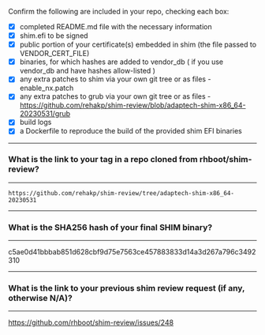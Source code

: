 Confirm the following are included in your repo, checking each box:

 - [x] completed README.md file with the necessary information
 - [x] shim.efi to be signed
 - [x] public portion of your certificate(s) embedded in shim (the file passed to VENDOR_CERT_FILE)
 - [x] binaries, for which hashes are added to vendor_db ( if you use vendor_db and have hashes allow-listed )
 - [x] any extra patches to shim via your own git tree or as files - enable_nx.patch
 - [x] any extra patches to grub via your own git tree or as files - https://github.com/rehakp/shim-review/blob/adaptech-shim-x86_64-20230531/grub
 - [x] build logs
 - [x] a Dockerfile to reproduce the build of the provided shim EFI binaries

*******************************************************************************
### What is the link to your tag in a repo cloned from rhboot/shim-review?
*******************************************************************************
`https://github.com/rehakp/shim-review/tree/adaptech-shim-x86_64-20230531`

*******************************************************************************
### What is the SHA256 hash of your final SHIM binary?
*******************************************************************************
c5ae0d41bbbab851d628cbf9d75e7563ce457883833d14a3d267a796c3492310

*******************************************************************************
### What is the link to your previous shim review request (if any, otherwise N/A)?
*******************************************************************************
https://github.com/rhboot/shim-review/issues/248
